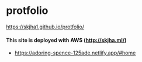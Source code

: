 # protfolio

https://skjha1.github.io/protfolio/

#### This site is deployed with AWS (http://skjha.ml/)

* https://adoring-spence-125ade.netlify.app/#home

